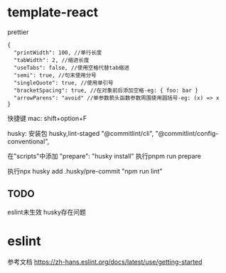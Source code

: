# template-react

prettier

```
{
  "printWidth": 100, //单行长度
  "tabWidth": 2, //缩进长度
  "useTabs": false, //使用空格代替tab缩进
  "semi": true, //句末使用分号
  "singleQuote": true, //使用单引号
  "bracketSpacing": true, //在对象前后添加空格-eg: { foo: bar }
  "arrowParens": "avoid" //单参数箭头函数参数周围使用圆括号-eg: (x) => x
}
```

快捷键
mac:
shift+option+F


husky:
安装包
husky,lint-staged
"@commitlint/cli",
"@commitlint/config-conventional",

在"scripts"中添加
"prepare": "husky install"
执行pnpm run prepare

执行npx husky add .husky/pre-commit "npm run lint"


## TODO
eslint未生效
husky存在问题

# eslint
参考文档
https://zh-hans.eslint.org/docs/latest/use/getting-started